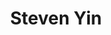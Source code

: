 ---
name: Steven Yin
title: Steven Yin
description: Environment
group: Working Groups
task: Environment
time: 
link: 
image: "/assets/organization/past_leadership/steven.JPG"
---